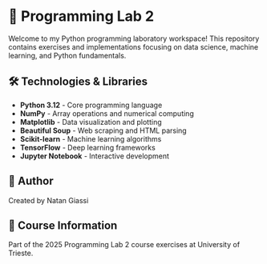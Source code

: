 # 🚀 Programming Lab 2

Welcome to my Python programming laboratory workspace! This repository contains exercises and implementations focusing on data science, machine learning, and Python fundamentals.

## 🛠️ Technologies & Libraries

- **Python 3.12** - Core programming language
- **NumPy** - Array operations and numerical computing
- **Matplotlib** - Data visualization and plotting
- **Beautiful Soup** - Web scraping and HTML parsing
- **Scikit-learn** - Machine learning algorithms
- **TensorFlow** - Deep learning frameworks
- **Jupyter Notebook** - Interactive development

## 👤 Author

Created by Natan Giassi

## 📝 Course Information

Part of the 2025 Programming Lab 2 course exercises at University of Trieste.
